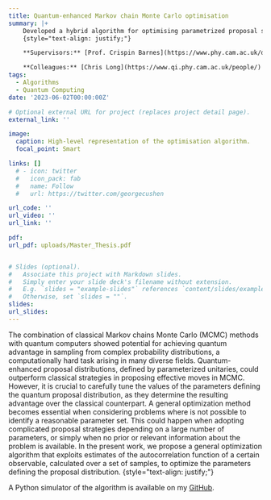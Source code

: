 ```yaml
---
title: Quantum-enhanced Markov chain Monte Carlo optimisation
summary: |+ 
    Developed a hybrid algorithm for optimising parametrized proposal strategies in quantum‑enhanced Monte Carlo Markov chains. A Python simulator of the algorithm is available on my [GitHub](https://github.com/DanieleCucurachi/QMCMC.git). Currently in the process of finalizing and preparing this project for submission to a peer‑reviewed journal.
    {style="text-align: justify;"}

    **Supervisors:** [Prof. Crispin Barnes](https://www.phy.cam.ac.uk/directory/barnesc), [Prof. Giuseppe Carleo](https://people.epfl.ch/giuseppe.carleo?lang=en), [Dr. Hugo V. Lepage](https://www.qi.phy.cam.ac.uk/people/).

    **Colleagues:** [Chris Long](https://www.qi.phy.cam.ac.uk/people/)
tags:
  - Algorithms
  - Quantum Computing
date: '2023-06-02T00:00:00Z'

# Optional external URL for project (replaces project detail page).
external_link: ''

image:
  caption: High-level representation of the optimisation algorithm.
  focal_point: Smart

links: []
  # - icon: twitter
  #   icon_pack: fab
  #   name: Follow
  #   url: https://twitter.com/georgecushen

url_code: ''
url_video: ''
url_link: ''

pdf: 
url_pdf: uploads/Master_Thesis.pdf


# Slides (optional).
#   Associate this project with Markdown slides.
#   Simply enter your slide deck's filename without extension.
#   E.g. `slides = "example-slides"` references `content/slides/example-slides.md`.
#   Otherwise, set `slides = ""`.
slides:
url_slides: 
---
```


The combination of classical Markov chains Monte Carlo (MCMC) methods with quantum computers showed potential for achieving quantum advantage in sampling from complex probability distributions, a computationally hard task arising in many diverse fields. Quantum-enhanced proposal distributions, defined by parameterized unitaries, could outperform classical strategies in proposing effective moves in MCMC. However, it is crucial to carefully tune the values of the parameters defining the quantum proposal distribution, as they determine the resulting advantage over the classical counterpart. A general optimization method becomes essential when considering problems where is not possible to identify a reasonable parameter set. This could happen when adopting complicated proposal strategies depending on a large number of parameters, or simply when no prior or relevant information about the problem is available. In the present work, we propose a general optimization algorithm that exploits estimates of the autocorrelation function of a certain observable, calculated over a set of samples, to optimize the parameters defining the proposal distribution.
{style="text-align: justify;"}

A Python simulator of the algorithm is available on my [GitHub](https://github.com/DanieleCucurachi/QMCMC.git).
